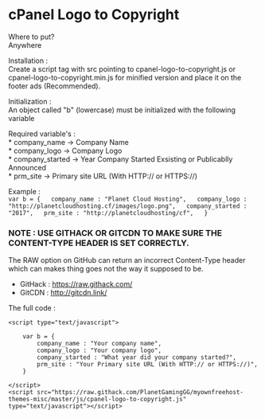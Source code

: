# cPanel Logo to Copyright

Where to put?  
Anywhere  

Installation :   
Create a script tag with src pointing to cpanel-logo-to-copyright.js or cpanel-logo-to-copyright.min.js for minified version and place it on the footer ads (Recommended).  

Initialization :  
An object called "b" (lowercase) must be initialized with the following variable  

Required variable's :  
    * company_name -> Company Name  
    * company_logo -> Company Logo  
    * company_started -> Year Company Started Exsisting or Publicablly Announced  
    * prm_site -> Primary site URL (With HTTP:// or HTTPS://)  

Example :  
    ```
    var b = {  
        company_name : "Planet Cloud Hosting",  
        company_logo : "http://planetcloudhosting.cf/images/logo.png",  
        company_started : "2017",  
        prm_site : "http://planetcloudhosting/cf",  
    }  
    ```

### NOTE : USE GITHACK OR GITCDN TO MAKE SURE THE CONTENT-TYPE HEADER IS SET CORRECTLY.  
The RAW option on GitHub can return an incorrect Content-Type header which can makes thing goes not the way it supposed to be.  
* GitHack : https://raw.githack.com/  
* GitCDN : http://gitcdn.link/  

The full code :  

```
<script type="text/javascript">  

    var b = {  
        company_name : "Your company name",  
        company_logo : "Your company logo",  
        company_started : "What year did your company started?",  
        prm_site : "Your Primary site URL (With HTTP:// or HTTPS://)",  
    }  

</script>  
<script src="https://raw.githack.com/PlanetGamingGG/myownfreehost-themes-misc/master/js/cpanel-logo-to-copyright.js" type="text/javascript"></script>  
```
